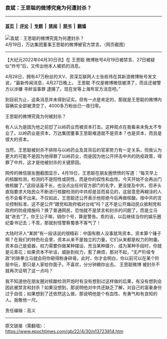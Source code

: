 ### 袁斌：王思聪的微博究竟为何遭封杀？

---

#### [首页](../../../..?n13723814) &nbsp;|&nbsp; [评论](../../../../../epoch-comment?n13723814) &nbsp;|&nbsp; [专题](../../../../../epoch-special?n13723814) &nbsp;|&nbsp; [禁闻](../../../../../epoch-news?n13723814) &nbsp;|&nbsp; [禁书](../../../../../books?n13723814) &nbsp;|&nbsp; [翻墙](https://github.com/gfw-breaker/nogfw/blob/master/README.md?n13723814)


<div><img alt="袁斌：王思聪的微博究竟为何遭封杀？" class="attachment-djy_600_400 size-djy_600_400 wp-post-image" src="https://i.epochtimes.com/assets/uploads/2022/04/id13715563-86bdaabc5061d98b8a924fd22bf3de8f-600x400.jpg"/>
<div class="caption">
 4月19日，万达集团董事王思聪的微博被官方禁言。（网页截图）
</div></div><hr/><div class="post_content" id="artbody" itemprop="articleBody">
 <!-- article content begin -->
 <p>
  【大纪元2022年04月30日讯】在
  <ok href="https://www.epochtimes.com/gb/tag/%E7%8E%8B%E6%80%9D%E8%81%AA.html">
   王思聪
  </ok>
  微博账号4月19日被禁言、27日被疑似“炸号”后，又传出他本人被抓的消息。
 </p>
 <p>
  4月28日，拥有47万粉丝的大V、资深互联网人士张栋伟在其新浪微博账号发文说，“最新传闻消息，4月27日晚上，
  <ok href="https://www.epochtimes.com/gb/tag/%E7%8E%8B%E6%80%9D%E8%81%AA.html">
   王思聪
  </ok>
  不仅是微博微信被清了，而且还被警方以涉嫌
  <ok href="https://www.epochtimes.com/gb/tag/%E5%AF%BB%E8%A1%85%E6%BB%8B%E4%BA%8B%E7%BD%AA.html">
   寻衅滋事罪
  </ok>
  逮捕了。现在坐等上海布官方消息吧。”
 </p>
 <p>
  到目前为止，这条消息并未得到证实。但有一点是肯定的，那就是王思聪的微博内容确实全部被清空了，4000多万粉丝已一夜归零。
 </p>
 <p>
  王思聪的微博究竟为何被封杀？
 </p>
 <p>
  有人认为是因为他之前怼了以岭药业而被资本打击。这种观点在我看来未免太不专业了。以岭药业是资本，万达集团董事王思聪难道就不是资本？也是资本，而且是很大的资本。
 </p>
 <p>
  当然，王思聪被封杀不排除与以岭药业及其背后的官家势力有一定关系，但我认为更大的可能不是因为他得罪了以岭药业，而是因为他公开抨击中共的防疫政策，得罪了中共，这才是他被封杀的关键原因。
 </p>
 <p>
  网传的微信朋友圈截图显示，4月19日，王思聪在朋友圈愤愤的写道：“每天早上的核酸检测，检测的不是阳性或阴性，而是你的奴性和血性。今天开始不会再出门做核酸了。”这段话虽不长，也没点出任何官方部门的名字，更没提及中共，但矛头直指要求大陆民众不断进行核酸检测的中共却是显而易见的，这层意思再糊涂的人也不会看不出来。不仅如此，王思聪还公开表示他拒绝今后再做核酸。按中共的言论控制标准，这不是公开“跟党和政府唱对台戏”吗？这不是公开煽动民众抵制党和政府的防疫措施吗？换了普通网民，恐怕就不是禁言和封杀的问题了，而是立马就“进去”了。你王公子嘛，销你个号，算是警告。乖的话，以后继续当你的娱乐圈纪委书记去；不乖，那就别怪警察蜀黍不客气了！
 </p>
 <p>
  大陆时评人“某胖”有一段话说的很精彩：中国有群人没事就骂资本。资本算个锤子啊？在我们的特色社会里，资本从来不是独立的力量，它们从来都是权力的附庸。资本自己是瓷器，权力需要你做某种摆设、充当某种媒介、成为某种手段时，你就是元青花；如果资本不听话，威胁到权力，惹了麻烦，那对不起，“无产阶级专政”的铁拳立马就会将你砸得粉身碎骨。此时，你才会明白，你以前可以在某个阶层中玩，那只是人家给你面子。不喜欢，分分钟踢你出去。
  <ok href="https://www.epochtimes.com/gb/tag/%E7%8E%8B%E6%80%9D%E8%81%AA%E5%BE%AE%E5%8D%9A.html">
   王思聪微博
  </ok>
  被封杀不就再次证明了这一点吗？
 </p>
 <p>
  我不知道他在朋友圈对核酸检测开炮时有没有想到过这样做的后果，有没有想到会因此被禁言和封杀？如果没想到，那说明他对中共还缺乏了解，对自己的富豪身份过于自信；如果想到了还依然这么做，那说明他是个有血性、有勇气和有良知的人。我敬他一尺。
 </p>
 <p>
  责任编辑：高义
 </p>
 <!-- article content end -->
 <div id="below_article_ad">
 </div>
</div>


---

原文链接（需翻墙）：https://www.epochtimes.com/gb/22/4/30/n13723814.htm